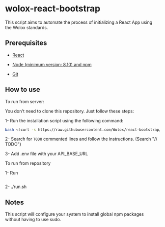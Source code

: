 wolox-react-bootstrap
==================

This script aims to automate the process of initializing a React App using the Wolox standards.

## Prerequisites

- [React](https://facebook.github.io/react/docs/getting-started.html)

- [Node (minimum version: 8.10) and npm](https://github.com/creationix/nvm#install-script)

- [Git](https://git-scm.com/book/en/v2/Getting-Started-Installing-Git)


## How to use

To run from server:

You don't need to clone this repository. Just follow these steps:

1- Run the installation script using the following command:

```bash
bash <(curl -s https://raw.githubusercontent.com/Wolox/react-bootstrap/development/run.sh) [--verbose]
```

2- Search for `TODO` commented lines and follow the instructions. (Search "// TODO")

3- Add .env file with your API_BASE_URL

To run from repository 

1- Run
``` npm link
```
2- ./run.sh

## Notes

This script will configure your system to install global npm packages without having to use sudo.
